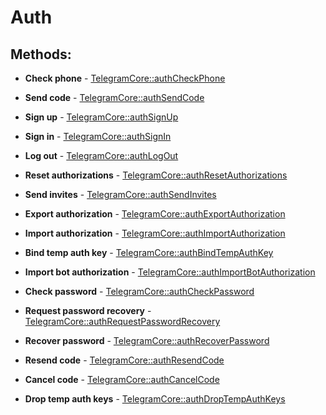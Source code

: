 # Auth

## Methods:

* **Check phone** - [TelegramCore::authCheckPhone](methods/checkphone.md)

* **Send code** - [TelegramCore::authSendCode](methods/sendcode.md)

* **Sign up** - [TelegramCore::authSignUp](methods/signup.md)

* **Sign in** - [TelegramCore::authSignIn](methods/signin.md)

* **Log out** - [TelegramCore::authLogOut](methods/logout.md)

* **Reset authorizations** - [TelegramCore::authResetAuthorizations](methods/resetauthorizations.md)

* **Send invites** - [TelegramCore::authSendInvites](methods/sendinvites.md)

* **Export authorization** - [TelegramCore::authExportAuthorization](methods/exportauthorization.md)

* **Import authorization** - [TelegramCore::authImportAuthorization](methods/importauthorization.md)

* **Bind temp auth key** - [TelegramCore::authBindTempAuthKey](methods/bindtempauthkey.md)

* **Import bot authorization** - [TelegramCore::authImportBotAuthorization](methods/importbotauthorization.md)

* **Check password** - [TelegramCore::authCheckPassword](methods/checkpassword.md)

* **Request password recovery** - [TelegramCore::authRequestPasswordRecovery](methods/requestpasswordrecovery.md)

* **Recover password** - [TelegramCore::authRecoverPassword](methods/recoverpassword.md)

* **Resend code** - [TelegramCore::authResendCode](methods/resendcode.md)

* **Cancel code** - [TelegramCore::authCancelCode](methods/cancelcode.md)

* **Drop temp auth keys** - [TelegramCore::authDropTempAuthKeys](methods/droptempauthkeys.md)

